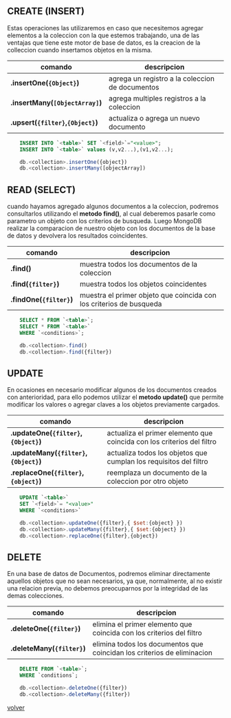## CREATE (INSERT)

Estas operaciones las utilizaremos en caso que necesitemos agregar elementos a la coleccion con la que estemos trabajando, una de las ventajas que tiene este motor de base de datos, es la creacion de la colleccion cuando insertamos objetos en la misma.

| comando | descripcion |
|--|--|
| __.insertOne(`{Object}`)__ | agrega un registro a la coleccion de documentos |
| __.insertMany(`[ObjectArray]`)__ | agrega multiples registros a la coleccion |
| __.upsert(`{filter}`,`{Object}`)__ | actualiza o agrega un nuevo documento |

```sql
    INSERT INTO `<table>` SET `<field>`="<value>";
    INSERT INTO `<table>` values (v,v2...),(v1,v2...);
```
```js
    db.<collection>.insertOne({object})
    db.<collection>.insertMany([objectArray])
```
## READ (SELECT)

cuando hayamos agregado algunos documentos a la coleccion, podremos consultarlos utilizando el __metodo find()__, al cual deberemos pasarle como parametro un objeto con los criterios de busqueda. Luego MongoDB realizar la comparacion de nuestro objeto con los documentos de la base de datos y devolvera los resultados coincidentes.

| comando | descripcion |
|--|--|
| __.find()__| muestra todos los documentos de la coleccion |
| __.find(`{filter}`)__ | muestra todos los objetos coincidentes |
| __.findOne(`{filter}`)__ | muestra el primer objeto que coincida con los criterios de busqueda |

```sql
    SELECT * FROM `<table>`;
    SELECT * FROM `<table>`
    WHERE `<conditions>`;
```
```js
    db.<collection>.find()
    db.<collection>.find({filter})
```
## UPDATE

En ocasiones en necesario modificar algunos de los documentos creados con anterioridad, para ello podemos utilizar el __metodo update()__ que permite modificar los valores o agregar claves a los objetos previamente cargados.

| comando | descripcion |
|--|--|
| __.updateOne(`{filter}`, `{Object}`)__ | actualiza el primer elemento que coincida con los criterios del filtro |
| __.updateMany(`{filter}`,`{Object}`)__ | actualiza todos los objetos que cumplan los requisitos del filtro |
| __.replaceOne(`{filter}`,`{object}`)__ | reemplaza un documento de la coleccion por otro objeto |

```sql
    UPDATE `<table>`
    SET `<field>`= "<value>"
    WHERE `<conditions>`
```
```js
    db.<collection>.updateOne({filter},{ $set:{object} })
    db.<collection>.updateMany({filter},{ $set:{object} })
    db.<collection>.replaceOne({filter},{object})
```

## DELETE

En una base de datos de Documentos, podremos eliminar directamente aquellos objetos que no sean necesarios, ya que, normalmente, al no existir una relacion previa, no debemos preocuparnos por la integridad de las demas colecciones.

| comando | descripcion |
|--|--|
| __.deleteOne(`{filter}`)__ | elimina el primer elemento que coincida con los criterios del filtro |
| __.deleteMany(`{filter}`)__ | elimina todos los documentos que coincidan los criterios de eliminacion |

```sql
    DELETE FROM `<table>`;
    WHERE `conditions`;
```
```js
    db.<collection>.deleteOne({filter})
    db.<collection>.deleteMany({filter})
```

[volver](./readme.md)